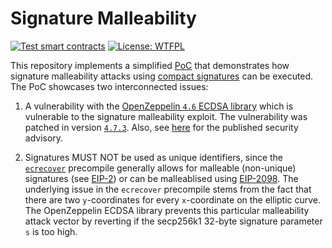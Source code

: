 # Signature Malleability

[![Test smart contracts](https://github.com/pcaversaccio/malleable-signatures/actions/workflows/test.yml/badge.svg)](https://github.com/pcaversaccio/malleable-signatures/actions/workflows/test.yml)
[![License: WTFPL](https://img.shields.io/badge/License-WTFPL-blue.svg)](http://www.wtfpl.net/about)

This repository implements a simplified [PoC](./test/SignatureMalleability.t.sol) that demonstrates how signature malleability attacks using [compact signatures](https://eips.ethereum.org/EIPS/eip-2098) can be executed. The PoC showcases two interconnected issues:

1. A vulnerability with the [OpenZeppelin `4.6` ECDSA library](https://github.com/OpenZeppelin/openzeppelin-contracts/blob/release-v4.6/contracts/utils/cryptography/ECDSA.sol) which is vulnerable to the signature malleability exploit. The vulnerability was patched in version [`4.7.3`](https://github.com/OpenZeppelin/openzeppelin-contracts/releases/tag/v4.7.3). Also, see [here](https://github.com/OpenZeppelin/openzeppelin-contracts/security/advisories/GHSA-4h98-2769-gh6h) for the published security advisory.

2. Signatures MUST NOT be used as unique identifiers, since the [`ecrecover`](https://www.evm.codes/precompiled#0x01?fork=shanghai) precompile generally allows for malleable (non-unique) signatures (see [EIP-2](https://eips.ethereum.org/EIPS/eip-2)) or can be malleablised using [EIP-2098](https://eips.ethereum.org/EIPS/eip-2098). The underlying issue in the `ecrecover` precompile stems from the fact that there are two `y`-coordinates for every `x`-coordinate on the elliptic curve. The OpenZeppelin ECDSA library prevents this particular malleability attack vector by reverting if the secp256k1 32-byte signature parameter `s` is too high.
